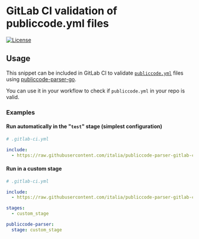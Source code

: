 # GitLab CI validation of publiccode.yml files

[![License](https://img.shields.io/badge/license-MIT-lightgrey.svg)](https://github.com/italia/publiccode-parser-gitlab-ci/blob/master/LICENSE)

## Usage

This snippet can be included in GitLab CI to validate
[`publiccode.yml`](https://github.com/italia/publiccode.yml)
files using [publiccode-parser-go](https://github.com/italia/publiccode-parser-go).

You can use it in your workflow to check if `publiccode.yml` in your repo is valid.

### Examples

#### Run automatically in the "`test`" stage (simplest configuration)

```yml
# .gitlab-ci.yml

include:
  - https://raw.githubusercontent.com/italia/publiccode-parser-gitlab-ci/main/publiccode-validation.yml
```

#### Run in a custom stage

```yml
# .gitlab-ci.yml

include:
  - https://raw.githubusercontent.com/italia/publiccode-parser-gitlab-ci/main/publiccode-validation.yml

stages:
  - custom_stage

publiccode-parser:
  stage: custom_stage
```
